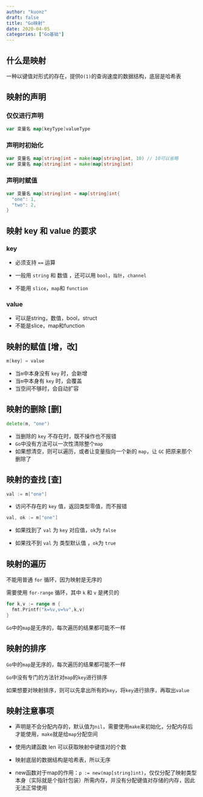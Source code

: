 ```yaml
---
author: "kuonz"
draft: false
title: "Go映射"
date: 2020-04-05
categories: ["Go基础"]
---
```

  
## 什么是映射

一种以键值对形式的存在，提供`O(1)`的查询速度的数据结构，底层是哈希表



## 映射的声明

### 仅仅进行声明

```go
var 变量名 map[keyType]valueType
```

### 声明时初始化

```go
var 变量名 map[string]int = make(map[string]int, 10) // 10可以省略
var 变量名 map[string]int = make(map[string]int)
```

### 声明时赋值

```go
var 变量名 map[string]int = map[string]int{
  "one": 1,
  "two": 2,
}
```



## 映射 key 和 value 的要求

### key 

* 必须支持 `==` 运算

* 一般用 `string` 和 数值 ，还可以用 `bool`，`指针`，`channel`

* 不能用 `slice`，`map`和 `function`

### value

* 可以是string，数值，bool，struct
* 不能是slice，map和function



## 映射的赋值 [增，改]

```go
m[key] = value
```

* 当`m`中本身没有 `key` 时，会新增
* 当`m`中本身有 `key` 时，会覆盖
* 当空间不够时，会自动扩容



## 映射的删除 [删]

```go
delete(m, "one")
```

* 当删除的 `key` 不存在时，既不操作也不报错
* `Go`中没有方法可以一次性清除整个`map`
* 如果想清空，则可以遍历，或者让变量指向一个新的 `map`，让 `GC` 把原来那个删除了



## 映射的查找 [查]

```go
val := m["one"]
```

* 访问不存在的 `key` 值，返回类型零值，而不报错

```go
val, ok := m["one"]
```

* 如果找到了 `val` 为 `key` 对应值，`ok`为 `false`

* 如果找不到 `val` 为 类型默认值 ，`ok`为 `true`



## 映射的遍历

不能用普通 `for` 循环，因为映射是无序的

需要使用 `for-range` 循环，其中 `k` 和 `v` 是拷贝的

```go
for k,v := range m {
  fmt.Printf("k=%v,v=%v",k,v)
}
```

`Go`中的`map`是无序的，每次遍历的结果都可能不一样



## 映射的排序

`Go`中的`map`是无序的，每次遍历的结果都可能不一样

`Go`中没有专门的方法针对`map`的`key`进行排序

如果想要对映射排序，则可以先拿出所有的`key`，将`key`进行排序，再取出`value`



## 映射注意事项

* 声明是不会分配内存的，默认值为`nil`，需要使用`make`来初始化，分配内存后才能使用，`make`就是给`map`分配空间

* 使用内建函数 len 可以获取映射中键值对的个数
* 映射底层的数据结构是哈希表，所以无序
* new函数对于map的作用：`p := new(map[string]int)`，仅仅分配了映射类型本身（实际就是个指针包装）所需内存，并没有分配键值对存储的内存，因此无法正常使用

